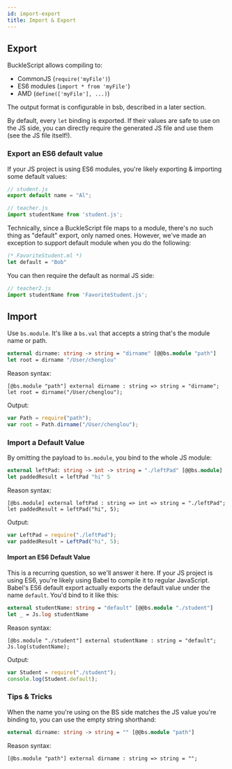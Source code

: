 ```yaml
---
id: import-export
title: Import & Export
---
```


## Export
BuckleScript allows compiling to:

- CommonJS (`require('myFile')`)
- ES6 modules (`import * from 'myFile'`)
- AMD (`define(['myFile'], ...)`)

The output format is configurable in bsb, described in a later section.
<!-- TODO: bsb link -->

By default, every `let` binding is exported. If their values are safe to use on the JS side, you can directly require the generated JS file and use them (see the JS file itself!).

### Export an ES6 default value

If your JS project is using ES6 modules, you're likely exporting & importing some default values:

```js
// student.js
export default name = "Al";
```

```js
// teacher.js
import studentName from 'student.js';
```

Technically, since a BuckleScript file maps to a module, there's no such thing as "default" export, only named ones. However, we've made an exception to support default module when you do the following:

```ocaml
(* FavoriteStudent.ml *)
let default = "Bob"
```

<!-- TODO: playground link on the result -->

You can then require the default as normal JS side:

```js
// teacher2.js
import studentName from 'FavoriteStudent.js';
```

## Import

Use `bs.module`. It's like a `bs.val` that accepts a string that's the module name or path.

```ocaml
external dirname: string -> string = "dirname" [@@bs.module "path"]
let root = dirname "/User/chenglou"
```

Reason syntax:

```reason
[@bs.module "path"] external dirname : string => string = "dirname";
let root = dirname("/User/chenglou");
```

Output:

```js
var Path = require("path");
var root = Path.dirname("/User/chenglou");
```

### Import a Default Value

By omitting the payload to `bs.module`, you bind to the whole JS module:

```ocaml
external leftPad: string -> int -> string = "./leftPad" [@@bs.module]
let paddedResult = leftPad "hi" 5
```

Reason syntax:

```reason
[@bs.module] external leftPad : string => int => string = "./leftPad";
let paddedResult = leftPad("hi", 5);
```

Output:

```js
var LeftPad = require("./leftPad");
var paddedResult = LeftPad("hi", 5);
```

#### Import an ES6 Default Value

This is a recurring question, so we'll answer it here. If your JS project is using ES6, you're likely using Babel to compile it to regular JavaScript. Babel's ES6 default export actually exports the default value under the name `default`. You'd bind to it like this:

```ocaml
external studentName: string = "default" [@@bs.module "./student"]
let _ = Js.log studentName
```

Reason syntax:

```reason
[@bs.module "./student"] external studentName : string = "default";
Js.log(studentName);
```

Output:

```js
var Student = require("./student");
console.log(Student.default);
```

### Tips & Tricks

When the name you're using on the BS side matches the JS value you're binding to, you can use the empty string shorthand:

```ocaml
external dirname: string -> string = "" [@@bs.module "path"]
```

Reason syntax:

```reason
[@bs.module "path"] external dirname : string => string = "";
```
